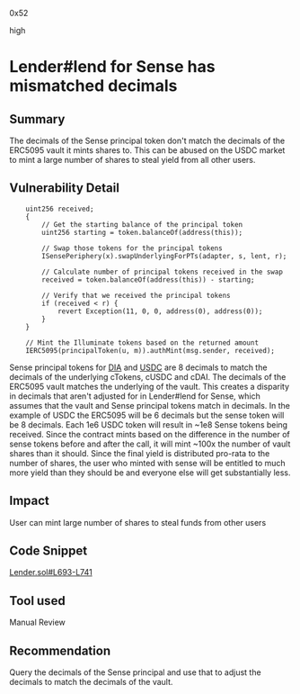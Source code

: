0x52

high

# Lender#lend for Sense has mismatched decimals

## Summary

The decimals of the Sense principal token don't match the decimals of the ERC5095 vault it mints shares to. This can be abused on the USDC market to mint a large number of shares to steal yield from all other users.

## Vulnerability Detail

        uint256 received;
        {
            // Get the starting balance of the principal token
            uint256 starting = token.balanceOf(address(this));

            // Swap those tokens for the principal tokens
            ISensePeriphery(x).swapUnderlyingForPTs(adapter, s, lent, r);

            // Calculate number of principal tokens received in the swap
            received = token.balanceOf(address(this)) - starting;

            // Verify that we received the principal tokens
            if (received < r) {
                revert Exception(11, 0, 0, address(0), address(0));
            }
        }

        // Mint the Illuminate tokens based on the returned amount
        IERC5095(principalToken(u, m)).authMint(msg.sender, received);

Sense principal tokens for [DIA](https://etherscan.io/token/0x9c5edebb6fe50c9447828a30a2414c061c74cd77) and [USDC](https://etherscan.io/token/0xA5240A4a27817135E2aB30c8f1996a2d460C9Db4) are 8 decimals to match the decimals of the underlying cTokens, cUSDC and cDAI. The decimals of the ERC5095 vault matches the underlying of the vault. This creates a disparity in decimals that aren't adjusted for in Lender#lend for Sense, which assumes that the vault and Sense principal tokens match in decimals. In the example of USDC the ERC5095 will be 6 decimals but the sense token will be 8 decimals. Each 1e6 USDC token will result in ~1e8 Sense tokens being received. Since the contract mints based on the difference in the number of sense tokens before and after the call, it will mint ~100x the number of vault shares than it should. Since the final yield is distributed pro-rata to the number of shares, the user who minted with sense will be entitled to much more yield than they should be and everyone else will get substantially less.

## Impact

User can mint large number of shares to steal funds from other users

## Code Snippet

[Lender.sol#L693-L741](https://github.com/sherlock-audit/2022-10-illuminate/blob/main/src/Lender.sol#L693-L741)

## Tool used

Manual Review

## Recommendation

Query the decimals of the Sense principal and use that to adjust the decimals to match the decimals of the vault.